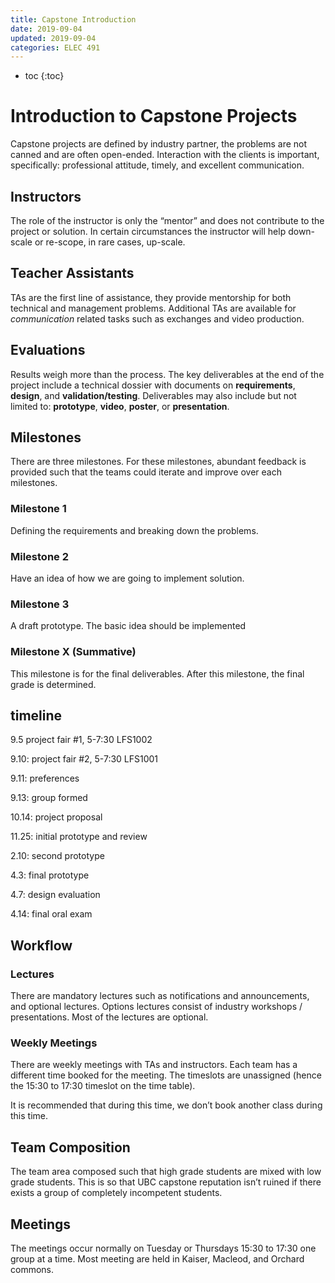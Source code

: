 ```yaml
---
title: Capstone Introduction
date: 2019-09-04
updated: 2019-09-04
categories: ELEC 491
---
```


- toc
{:toc}
# Introduction to Capstone Projects

Capstone projects are defined by industry partner, the problems are not canned and are often open-ended. Interaction with the clients is important, specifically: professional attitude, timely, and excellent communication.

## Instructors

The role of the instructor is only the “mentor” and does not contribute to the project or solution. In certain circumstances the instructor will help down-scale or re-scope, in rare cases, up-scale. 

## Teacher Assistants

TAs are the first line of assistance, they provide mentorship for both technical and management problems. Additional TAs are available for *communication* related tasks such as exchanges and video production.

## Evaluations

Results weigh more than the process. The key deliverables at the end of the project include a technical dossier with documents on **requirements**, **design**, and **validation/testing**. Deliverables may also include but not limited to: **prototype**, **video**, **poster**, or **presentation**.

## Milestones

There are three milestones. For these milestones, abundant feedback is provided such that the teams could iterate and improve over each milestones.

### Milestone 1

Defining the requirements and breaking down the problems. 

### Milestone 2

Have an idea of how we are going to implement solution.

### Milestone 3

A draft prototype. The basic idea should be implemented

### Milestone X (Summative)

This milestone is for the final deliverables. After this milestone, the final grade is determined.

## timeline

9.5 project fair #1, 5-7:30 LFS1002

9.10: project fair #2, 5-7:30 LFS1001

9.11: preferences

9.13: group formed

10.14: project proposal

11.25: initial prototype and review

2.10: second prototype

4.3: final prototype

4.7: design evaluation

4.14: final oral exam

## Workflow

### Lectures

There are mandatory lectures such as notifications and announcements, and optional lectures. Options lectures consist of industry workshops / presentations. Most of the lectures are optional.

### Weekly Meetings

There are weekly meetings with TAs and instructors. Each team has a different time booked for the meeting. The timeslots are unassigned (hence the 15:30 to 17:30 timeslot on the time table).

It is recommended that during this time, we don’t book another class during this time.

## Team Composition

The team area composed such that high grade students are mixed with low grade students. This is so that UBC capstone reputation isn’t ruined if there exists a group of completely incompetent students.

## Meetings

The meetings occur normally on Tuesday or Thursdays 15:30 to 17:30 one group at a time. Most meeting are held in Kaiser, Macleod, and Orchard commons.


